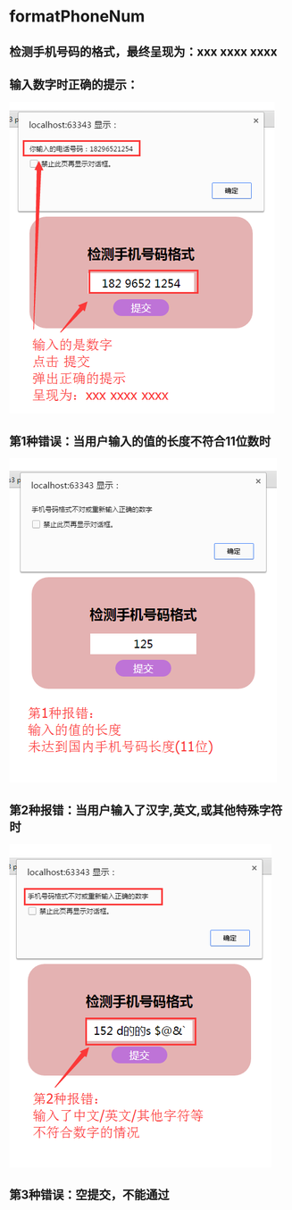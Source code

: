 # formatPhoneNum
## 检测手机号码的格式，最终呈现为：xxx xxxx xxxx
## 输入数字时正确的提示：
![image](https://github.com/xiaojiandong/formatPhoneNum/blob/master/right-phone-num.png)
## 第1种错误：当用户输入的值的长度不符合11位数时
![image](https://github.com/xiaojiandong/formatPhoneNum/blob/master/error1-phone-num.png)
## 第2种报错：当用户输入了汉字,英文,或其他特殊字符时
![image](https://github.com/xiaojiandong/formatPhoneNum/blob/master/error2-phone-num.png)
## 第3种错误：空提交，不能通过
